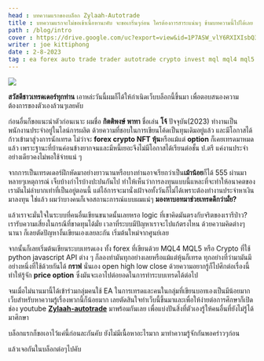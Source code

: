 ```yaml
---
head : บทความแรกของบล็อก Zylaah-Autotrade
title : บทความแรกจะไม่ขอเข้าเนื้อหานะคับ จะขอเกริ่นๆก่อน ใครต้องการสาระแน่นๆ ข้ามบทความนี้ไปได้เลย
path : /blog/intro
cover : https://drive.google.com/uc?export=view&id=1P7ASW_vlY6RXIXIsbQ3zCPSmYb6cao0Y
writer : joe kittiphong
date : 2-8-2023
tag : ea forex auto trade trader autotrade crypto invest mql mql4 mql5 bot bottrade
---
```


![](https://drive.google.com/uc?export=view&id=1P7ASW_vlY6RXIXIsbQ3zCPSmYb6cao0Y)

**สวัสดีชาวเทรดเดอร์ทุกท่าน** เอาหล่ะวันนี้ผมก็ได้ให้กำเนิดเว็บบล็อกนี้ขึ้นมา เพื่อตอบสนองความต้องการของตัวเองล้วนๆเลยคับ

ก่อนอื่นก็ขอแนะนำตัวก่อนเนาะ ผมชื่อ **กิตติพงษ์ พาทา** ชื่อเล่น **โจ้** ปัจจุบัน(2023) ทำงานเป็นพนักงานประจำอยู่ในไลน์การผลิต ด้วยความที่ชอบในการเขียนโค้ดเป็นทุนเดิมอยู่แล้ว และมีโอกาสได้ก้าวเข้ามาสู่วงการนักเทรด ไม่ว่าจะ **forex crypto NFT หุ้น**หรือแม้แต่ **option** ก็เคยเทรดมาหมดแล้ว เพราะฐานะที่บ้านค่อนข้างยากจนและมีหนี้เยอะจึงไม่มีโอกาสได้เรียนต่อชั้น ป.ตรี แค่งานประจำอย่างเดียวคงไม่พอใช้จ่ายแน่ ๆ

จากการเป็นเทรดเดอร์ฝึกหัดมาอย่างยาวนานหรือบางท่านอาจเรียกว่าเป็น**เม้าน้อย**ก็ได้ 555 ผ่านมาหลายๆเหตุการณ์ เจ็บบ้างกำไรบ้างปะปนกันไป ทำให้เห็นว่าการลงทุนแบบนี้แหละที่จะทำให้อนาคตของเรามันไม่ลำบากเท่าที่เป็นอยู่ตอนนี้ แต่ไอ้การจะมานั่งเฝ้าจอทั้งวันก็ไม่ได้เพราะต้องทำงานประจำหาเงินมาลงทุน ใช่แล้ว ผมว่าบางคนก็เจอสถานะการณ์แบบผมแน่ๆ **มองหาบอทมาช่วยเทรดดีกว่ามั่ย?**

แล้วเราจะมั่นใจในระบบที่คนอื่นเขียนขนาดนั้นเลยหรอ logic ที่เขาคิดมันตรงกับจริตของเรารึป่าว? เรารับความเสี่ยงในกรณีที่ขาดทุนได้มั่ย เวลาที่ระบบมีปัญหาเราจะไปแก้ตรงไหน ด้วยความคิดต่างๆนานา ก็เลยตัดปัญหางั้นเขียนเองเลยละกัน เริ่มต้นใหม่จากศูนย์เลย

จากนั้นก็เลยเริ่มต้นเขียนระบบเทรดเอง ทั้ง forex ที่เขียนด้วย MQL4 MQL5 หรือ Crypto ที่ใช้ python javascript API ต่าง ๆ ก็ลองทำมันทุกอย่างเลยหรือแม้แต่หุ้นก็เทรด ทุกอย่างที่ว่ามามันมีอย่างหนึ่งที่ใช้ด้วยกันได้ **กราฟ** นั่นเอง open high low close ด้วยความอยากรู้ก็ไปศึกต่อเรื่องนี้ทำให้รู้จัก **price option** ซึ่งมันจะเอาไปต่อยอดในการทำระบบเทรดได้ต่อไป

จนเมื่อไม่นานมานี้ได้เข้าร่วมกลุ่มคนใช้ EA ในการเทรดและคนในกลุ่มที่เขียนบอทเองเป็นมีน้อยมาก เว็บสำหรับหาความรู้เรื่องพวกนี้ก็น้อยมาก เลยตัดสินใจทำเว็บนี้ขึ้นมาและเพื่อให้ง่ายต่อการศึกษาก็เปิดช่อง youtube **[Zylaah-autotrade](https://youtube.com/@Zylaah-Autotrade)** มาพร้อมกันเลย เพื่อแบ่งปันสิ่งที่ตัวเองรู้ให้คนอื่นที่ยังไม่รู้ได้มาศึกษา

บล็อกแรกก็ขอเอาไว้แค่นี้ก่อนละกันคับ ยังไม่มีเนื้อหาอะไรมาก มาทำความรู้จักกันพอคร่าวๆก่อน

แล้วเจอกันในบล็อกต่อๆไปคับ